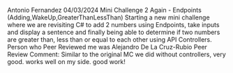 Antonio Fernandez
04/03/2024
Mini Challenge 2 Again - Endpoints (Adding,WakeUp,GreaterThanLessThan)
Starting a new mini challenge where we are revisiting C# to add 2 numbers using Endpoints, take inputs and display a sentence and finally being able to determine if two numbers are greater than, less than or equal to each other using API Controllers.
Person who Peer Reviewed me was Alejandro De La Cruz-Rubio
Peer Review Comment: Similar to the original MC we did without controllers, very good. works well on my side. good work!
